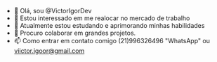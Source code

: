 - 👋 Olá, sou @VictorIgorDev
- 👀 Estou interessado em me realocar no mercado de trabalho
- 🌱 Atualmente estou estudando e aprimorando minhas habilidades
- 💞️ Procuro colaborar em grandes projetos.
- 📫 Como entrar em contato comigo (21)996326496 "WhatsApp" ou viictor.igoor@gmail.com
<!---
VictorIgorDev/VictorIgorDev é um repositório ✨ especial ✨ porque seu `README.md` (este arquivo) aparece em seu perfil do GitHub.
Você pode clicar no link Visualizar para ver as alterações.
--->
